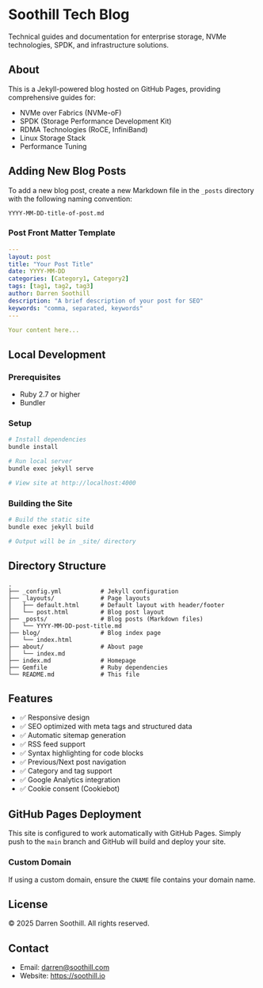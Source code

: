 # Soothill Tech Blog

Technical guides and documentation for enterprise storage, NVMe technologies, SPDK, and infrastructure solutions.

## About

This is a Jekyll-powered blog hosted on GitHub Pages, providing comprehensive guides for:

- NVMe over Fabrics (NVMe-oF)
- SPDK (Storage Performance Development Kit)
- RDMA Technologies (RoCE, InfiniBand)
- Linux Storage Stack
- Performance Tuning

## Adding New Blog Posts

To add a new blog post, create a new Markdown file in the `_posts` directory with the following naming convention:

```
YYYY-MM-DD-title-of-post.md
```

### Post Front Matter Template

```yaml
---
layout: post
title: "Your Post Title"
date: YYYY-MM-DD
categories: [Category1, Category2]
tags: [tag1, tag2, tag3]
author: Darren Soothill
description: "A brief description of your post for SEO"
keywords: "comma, separated, keywords"
---

Your content here...
```

## Local Development

### Prerequisites

- Ruby 2.7 or higher
- Bundler

### Setup

```bash
# Install dependencies
bundle install

# Run local server
bundle exec jekyll serve

# View site at http://localhost:4000
```

### Building the Site

```bash
# Build the static site
bundle exec jekyll build

# Output will be in _site/ directory
```

## Directory Structure

```
.
├── _config.yml           # Jekyll configuration
├── _layouts/             # Page layouts
│   ├── default.html      # Default layout with header/footer
│   └── post.html         # Blog post layout
├── _posts/               # Blog posts (Markdown files)
│   └── YYYY-MM-DD-post-title.md
├── blog/                 # Blog index page
│   └── index.html
├── about/                # About page
│   └── index.md
├── index.md              # Homepage
├── Gemfile               # Ruby dependencies
└── README.md             # This file
```

## Features

- ✅ Responsive design
- ✅ SEO optimized with meta tags and structured data
- ✅ Automatic sitemap generation
- ✅ RSS feed support
- ✅ Syntax highlighting for code blocks
- ✅ Previous/Next post navigation
- ✅ Category and tag support
- ✅ Google Analytics integration
- ✅ Cookie consent (Cookiebot)

## GitHub Pages Deployment

This site is configured to work automatically with GitHub Pages. Simply push to the `main` branch and GitHub will build and deploy your site.

### Custom Domain

If using a custom domain, ensure the `CNAME` file contains your domain name.

## License

© 2025 Darren Soothill. All rights reserved.

## Contact

- Email: darren@soothill.com
- Website: https://soothill.io
